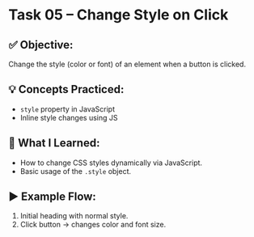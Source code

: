 # Task 05 – Change Style on Click

## ✅ Objective:
Change the style (color or font) of an element when a button is clicked.

## 💡 Concepts Practiced:
- `style` property in JavaScript
- Inline style changes using JS

## 📘 What I Learned:
- How to change CSS styles dynamically via JavaScript.
- Basic usage of the `.style` object.

## ▶️ Example Flow:
1. Initial heading with normal style.
2. Click button → changes color and font size.
